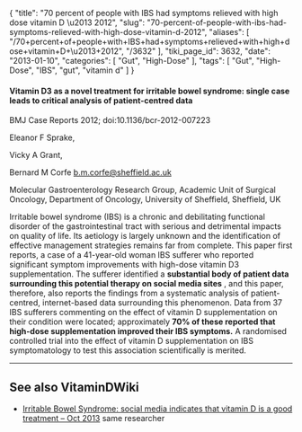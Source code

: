 {
    "title": "70 percent of people with IBS had symptoms relieved with high dose vitamin D \u2013 2012",
    "slug": "70-percent-of-people-with-ibs-had-symptoms-relieved-with-high-dose-vitamin-d-2012",
    "aliases": [
        "/70+percent+of+people+with+IBS+had+symptoms+relieved+with+high+dose+vitamin+D+\u2013+2012",
        "/3632"
    ],
    "tiki_page_id": 3632,
    "date": "2013-01-10",
    "categories": [
        "Gut",
        "High-Dose"
    ],
    "tags": [
        "Gut",
        "High-Dose",
        "IBS",
        "gut",
        "vitamin d"
    ]
}


#### Vitamin D3 as a novel treatment for irritable bowel syndrome: single case leads to critical analysis of patient-centred data

BMJ Case Reports 2012; doi:10.1136/bcr-2012-007223

Eleanor F Sprake,

Vicky A Grant,

Bernard M Corfe b.m.corfe@sheffield.ac.uk

Molecular Gastroenterology Research Group, Academic Unit of Surgical Oncology, Department of Oncology, University of Sheffield, Sheffield, UK

Irritable bowel syndrome (IBS) is a chronic and debilitating functional disorder of the gastrointestinal tract with serious and detrimental impacts on quality of life. Its aetiology is largely unknown and the identification of effective management strategies remains far from complete. This paper first reports, a case of a 41-year-old woman IBS sufferer who reported significant symptom improvements with high-dose vitamin D3 supplementation. The sufferer identified a  **substantial body of patient data surrounding this potential therapy on social media sites** , and this paper, therefore, also reports the findings from a systematic analysis of patient-centred, internet-based data surrounding this phenomenon. Data from 37 IBS sufferers commenting on the effect of vitamin D supplementation on their condition were located; approximately  **70% of these reported that high-dose supplementation improved their IBS symptoms.**  A randomised controlled trial into the effect of vitamin D supplementation on IBS symptomatology to test this association scientifically is merited. 

---

## See also VitaminDWiki

* [Irritable Bowel Syndrome: social media indicates that vitamin D is a good treatment – Oct 2013](/posts/irritable-bowel-syndrome-social-media-indicates-that-vitamin-d-is-a-good-treatment) same researcher